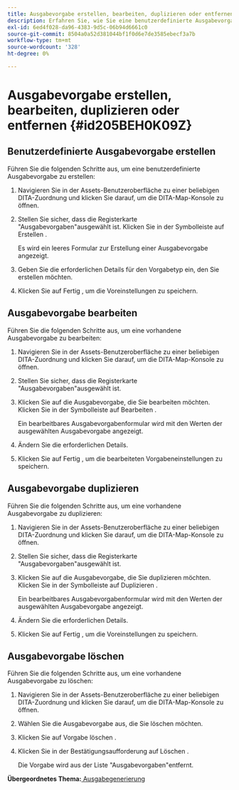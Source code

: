 ```yaml
---
title: Ausgabevorgabe erstellen, bearbeiten, duplizieren oder entfernen
description: Erfahren Sie, wie Sie eine benutzerdefinierte Ausgabevorgabe in AEM Guides erstellen, bearbeiten, duplizieren und löschen.
exl-id: 6ed4f028-da96-4383-9d5c-06b94d6661c0
source-git-commit: 8504a0a52d381044bf1f0d6e7de3585ebecf3a7b
workflow-type: tm+mt
source-wordcount: '328'
ht-degree: 0%

---
```


# Ausgabevorgabe erstellen, bearbeiten, duplizieren oder entfernen {#id205BEH0K09Z}

## Benutzerdefinierte Ausgabevorgabe erstellen

Führen Sie die folgenden Schritte aus, um eine benutzerdefinierte Ausgabevorgabe zu erstellen:

1. Navigieren Sie in der Assets-Benutzeroberfläche zu einer beliebigen DITA-Zuordnung und klicken Sie darauf, um die DITA-Map-Konsole zu öffnen.

1. Stellen Sie sicher, dass die Registerkarte &quot;Ausgabevorgaben&quot;ausgewählt ist. Klicken Sie in der Symbolleiste auf Erstellen .

   Es wird ein leeres Formular zur Erstellung einer Ausgabevorgabe angezeigt.

1. Geben Sie die erforderlichen Details für den Vorgabetyp ein, den Sie erstellen möchten.

1. Klicken Sie auf Fertig , um die Voreinstellungen zu speichern.


## Ausgabevorgabe bearbeiten

Führen Sie die folgenden Schritte aus, um eine vorhandene Ausgabevorgabe zu bearbeiten:

1. Navigieren Sie in der Assets-Benutzeroberfläche zu einer beliebigen DITA-Zuordnung und klicken Sie darauf, um die DITA-Map-Konsole zu öffnen.

1. Stellen Sie sicher, dass die Registerkarte &quot;Ausgabevorgaben&quot;ausgewählt ist.

1. Klicken Sie auf die Ausgabevorgabe, die Sie bearbeiten möchten. Klicken Sie in der Symbolleiste auf Bearbeiten .

   Ein bearbeitbares Ausgabevorgabenformular wird mit den Werten der ausgewählten Ausgabevorgabe angezeigt.

1. Ändern Sie die erforderlichen Details.

1. Klicken Sie auf Fertig , um die bearbeiteten Vorgabeneinstellungen zu speichern.


## Ausgabevorgabe duplizieren

Führen Sie die folgenden Schritte aus, um eine vorhandene Ausgabevorgabe zu duplizieren:

1. Navigieren Sie in der Assets-Benutzeroberfläche zu einer beliebigen DITA-Zuordnung und klicken Sie darauf, um die DITA-Map-Konsole zu öffnen.

1. Stellen Sie sicher, dass die Registerkarte &quot;Ausgabevorgaben&quot;ausgewählt ist.

1. Klicken Sie auf die Ausgabevorgabe, die Sie duplizieren möchten. Klicken Sie in der Symbolleiste auf Duplizieren .

   Ein bearbeitbares Ausgabevorgabenformular wird mit den Werten der ausgewählten Ausgabevorgabe angezeigt.

1. Ändern Sie die erforderlichen Details.

1. Klicken Sie auf Fertig , um die Voreinstellungen zu speichern.


## Ausgabevorgabe löschen

Führen Sie die folgenden Schritte aus, um eine vorhandene Ausgabevorgabe zu löschen:

1. Navigieren Sie in der Assets-Benutzeroberfläche zu einer beliebigen DITA-Zuordnung und klicken Sie darauf, um die DITA-Map-Konsole zu öffnen.

1. Wählen Sie die Ausgabevorgabe aus, die Sie löschen möchten.

1. Klicken Sie auf Vorgabe löschen .

1. Klicken Sie in der Bestätigungsaufforderung auf Löschen .

   Die Vorgabe wird aus der Liste &quot;Ausgabevorgaben&quot;entfernt.


**Übergeordnetes Thema:**[ Ausgabegenerierung](generate-output.md)
